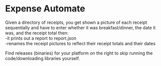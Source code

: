 <h1>Expense Automate</h1>
<p>Given a directory of receipts, you get shown a picture of each receipt sequentially and have to enter whether it was breakfast/dinner, the date it was, and the receipt total
then:
<br>-it prints out a report to report.json 
<br>-renames the receipt pictures to reflect their receipt totals and their dates</p>

<p>
  Find releases (binaries) for your platform on the right to skip running the code/downloading libraries yourself.
</p>
